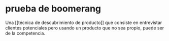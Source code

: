 # prueba de boomerang
Una [[técnica de descubrimiento de producto]] que consiste en entrevistar clientes potenciales pero usando un producto que no sea propio, puede ser de la competencia.
